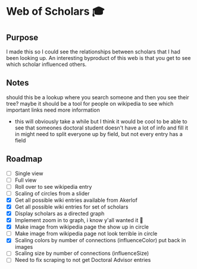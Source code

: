 # Web of Scholars :mortar_board:

## Purpose
I made this so I could see the relationships between scholars that I had been looking up. An interesting byproduct of this web is that 
you get to see which scholar influenced others. 
## Notes
should this be a lookup where you search someone and then you see their tree?
maybe it should be a tool for people on wikipedia to see which important links need more information
  - this will obviously take a while but I think it would be cool to be able to see that someones doctoral student doesn't have a lot of info and fill it in
might need to split everyone up by field, but not every entry has a field  

## Roadmap
- [ ] Single view  
- [ ] Full view  
- [ ] Roll over to see wikipedia entry  
- [ ] Scaling of circles from a slider
- [x] Get all possible wiki entries available from Akerlof
- [x] Get all possible wiki entries for set of scholars
- [x] Display scholars as a directed graph
- [x] Implement zoom in to graph, i know y'all wanted it :eyes:
- [x] Make image from wikipedia page the show up in circle
- [ ] Make image from wikipedia page not look terrible in circle
- [x] Scaling colors by number of connections (influenceColor) put back in images
- [ ] Scaling size by number of connections (influenceSize)
- [ ] Need to fix scraping to not get Doctoral Advisor entries
